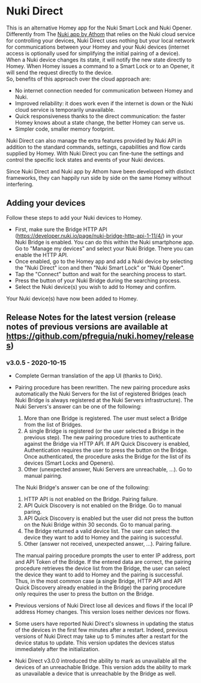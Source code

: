 # Nuki Direct
This is an alternative Homey app for the Nuki Smart Lock and Nuki Opener. Differently from The [Nuki app by Athom](https://apps.athom.com/app/io.nuki) that relies on the Nuki cloud service for controlling your devices, Nuki Direct uses nothing but your local network for communications between your Homey and your Nuki devices (internet access is optionally used for simplifying the initial pairing of a device). When a Nuki device changes its state, it will notify the new state directly to Homey. When Homey issues a command to a Smart Lock or to an Opener, it will send the request directly to the device.  
So, benefits of this approach over the cloud approach are:
* No internet connection needed for communication between Homey and Nuki.
* Improved reliability: it does work even if the internet is down or the Nuki cloud service is temporarily unavailable.
* Quick responsiveness thanks to the direct communication: the faster Homey knows about a state change, the better Homey can serve us.
* Simpler code, smaller memory footprint.

Nuki Direct can also manage the extra features provided by Nuki API in addition to the standard commands, settings, capabilities and flow cards supplied by Homey. With Nuki Direct you can fine-tune the settings and control the specific lock states and events of your Nuki devices.

Since Nuki Direct and Nuki app by Athom have been developed with distinct frameworks, they can happily run side by side on the same Homey without interfering.

## Adding your devices
Follow these steps to add your Nuki devices to Homey.
* First, make sure the Bridge HTTP API (https://developer.nuki.io/page/nuki-bridge-http-api-1-11/4/) in your Nuki Bridge is enabled. You can do this within the Nuki smartphone app. Go to "Manage my devices" and select your Nuki Bridge. There you can enable the HTTP API.
* Once enabled, go to the Homey app and add a Nuki device by selecting the "Nuki Direct" icon and then "Nuki Smart Lock" or "Nuki Opener".
* Tap the "Connect" button and wait for the searching process to start.
* Press the button of your Nuki Bridge during the searching process.
* Select the Nuki device(s) you wish to add to Homey and confirm.

Your Nuki device(s) have now been added to Homey.

## Release Notes for the latest version (release notes of previous versions are available at https://github.com/pfreguia/nuki.homey/releases)
### v3.0.5 - 2020-10-15
* Complete German translation of the app UI (thanks to Dirk).
* Pairing procedure has been rewritten. The new pairing procedure asks automatically the Nuki Servers for the list of registered Bridges (each Nuki Bridge is always registered at the Nuki Servers infrastructure).
The Nuki Servers's answer can be one of the following:
  1. More than one Bridge is registered. The user must select a Bridge from the list of Bridges.
  2. A single Bridge is registered (or the user selected a Bridge in the previous step). The new pairing procedure tries to authenticate against the Bridge via HTTP API. If API Quick Discovery is enabled, Authentication requires the user to press the button on the Bridge. Once authenticated, the procedure asks the Bridge for the list of its devices (Smart Locks and Openers). 
  3. Other (unexpected answer, Nuki Servers are unreachable, ...). Go to manual pairing.

  The Nuki Bridge's answer can be one of the following:
  1. HTTP API is not enabled on the Bridge. Pairing failure.
  2. API Quick Discovery is not enabled on the Bridge. Go to manual paring.
  3. API Quick Discovery is enabled but the user did not press the button on the Nuki Bridge within 30 seconds. Go to manual paring.
  4. The Bridge returned a valid device list. The user can select the device they want to add to Homey and the pairing is successful.
  5. Other (answer not received, unexpected answer, ...). Pairing failure.

  The manual pairing procedure prompts the user to enter IP address, port and API Token of the Bridge. If the entered data are correct, the pairing procedure retrieves the device list from the Bridge, the user can select the device they want to add to Homey and the pairing is successful.   
  Thus, in the most common case (a single Bridge, HTTP API and API Quick Discovery already enabled in the Bridge) the paring procedure only requires the user to press the button on the Bridge.
* Previous versions of Nuki Direct lose all devices and flows if the local IP address Homey changes. This version loses neither devices nor flows.
* Some users have reported Nuki Direct's slowness in updating the status of the devices in the first few minutes after a restart. Indeed, previous versions of Nuki Direct may take up to 5 minutes after a restart for the device status to update. This version updates the devices status immediately after the initialization.
* Nuki Direct v3.0.0 introduced the ability to mark as unavailable all the devices of an unreachable Bridge. This version adds the ability to mark as unavailable a device that is unreachable by the Bridge as well.